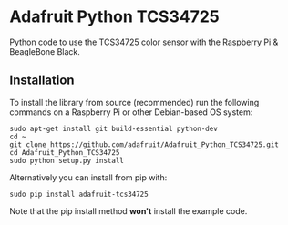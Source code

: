 # Adafruit Python TCS34725
Python code to use the TCS34725 color sensor with the Raspberry Pi &amp; BeagleBone Black.

## Installation

To install the library from source (recommended) run the following commands on a Raspberry Pi or other Debian-based OS system:

    sudo apt-get install git build-essential python-dev
    cd ~
    git clone https://github.com/adafruit/Adafruit_Python_TCS34725.git
    cd Adafruit_Python_TCS34725
    sudo python setup.py install

Alternatively you can install from pip with:

    sudo pip install adafruit-tcs34725

Note that the pip install method **won't** install the example code.
